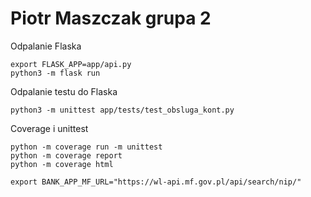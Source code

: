 # Piotr Maszczak grupa 2

Odpalanie Flaska
```
export FLASK_APP=app/api.py
python3 -m flask run
```
Odpalanie testu do Flaska
```
python3 -m unittest app/tests/test_obsluga_kont.py
```
Coverage i unittest
```
python -m coverage run -m unittest
python -m coverage report
python -m coverage html
```
```
export BANK_APP_MF_URL="https://wl-api.mf.gov.pl/api/search/nip/"
```
